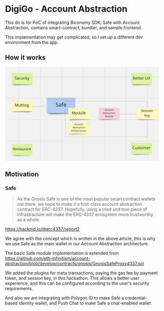 # DigiGo - Account Abstraction

This dir is for PoC of integrating Biconomy SDK, Safe with Account Abstraction, contains smart-contract, bundler, and sample frontend.

This implementation may get complicated, so I set up a different dev environment from the app.

## How it works

![how-it-works](../docs/account-abstraction.png)

## Motivation

### Safe

> As the Gnosis Safe is one of the most popular smart contract wallets out there, we hope to make it a first-class account abstraction contract for ERC-4337. Hopefully, using a tried and true piece of infrastracture will make the ERC-4337 ecosystem more trustworthy as a whole.

https://hackmd.io/@erc4337/report2

We agree with the concept which is written in the above article, this is why we use Safe as the main wallet in our Account Abstraction architecture.

The basic Safe module implementation is extended from
https://github.com/eth-infinitism/account-abstraction/blob/develop/contracts/gnosis/GnosisSafeProxy4337.sol

We added the plugins for meta transactions, paying the gas fee by payment token, and session key, in this hackathon. This allows a better user experience, and this can be configured according to the user's security requirements.

And also we are integrating with Polygon ID to make Safe a credential-based identity wallet, and Push Chat to make Safe a chat-enabled wallet.
